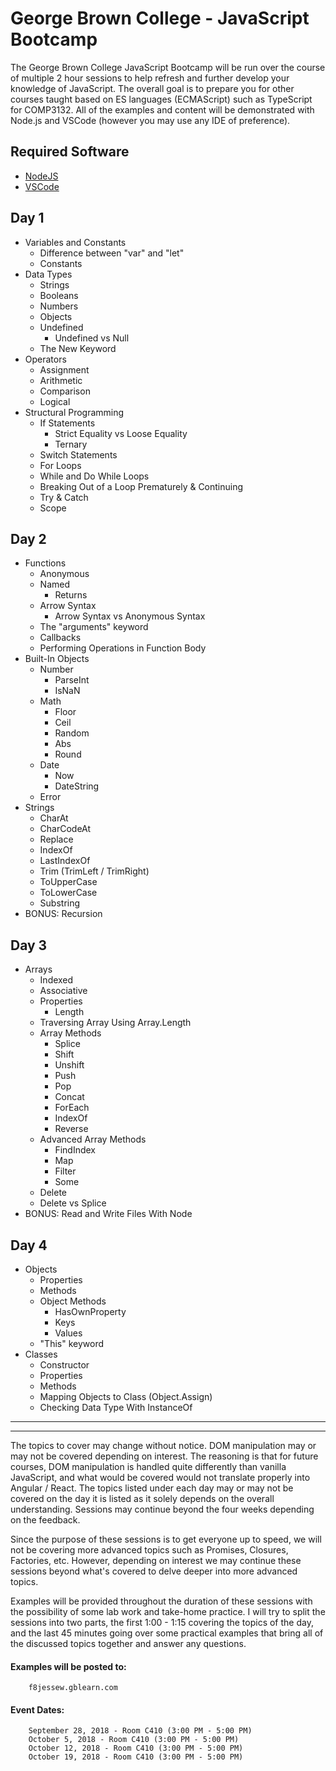 # George Brown College - JavaScript Bootcamp

The George Brown College JavaScript Bootcamp will be run over the course of multiple 2 hour sessions to help refresh and further develop your knowledge of JavaScript. The overall goal is to prepare you for other courses taught based on ES languages (ECMAScript) such as TypeScript for COMP3132. All of the examples and content will be demonstrated with Node.js and VSCode (however you may use any IDE of preference).

## Required Software
- [NodeJS](https://nodejs.org/en/)
- [VSCode](https://code.visualstudio.com/download)

## Day 1
- Variables and Constants
    - Difference between "var" and "let"
    - Constants
- Data Types
    - Strings
    - Booleans
    - Numbers
    - Objects
    - Undefined
        - Undefined vs Null
    - The New Keyword
- Operators
    - Assignment
    - Arithmetic
    - Comparison
    - Logical
- Structural Programming
    - If Statements
        - Strict Equality vs Loose Equality
        - Ternary
    - Switch Statements
    - For Loops
    - While and Do While Loops
    - Breaking Out of a Loop Prematurely & Continuing
    - Try & Catch
    - Scope


## Day 2
- Functions
    - Anonymous
    - Named
        - Returns
    - Arrow Syntax
        - Arrow Syntax vs Anonymous Syntax
    - The "arguments" keyword
    - Callbacks
    - Performing Operations in Function Body
- Built-In Objects
    - Number
        - ParseInt
        - IsNaN
    - Math
        - Floor
        - Ceil
        - Random
        - Abs
        - Round
    - Date
        - Now
        - DateString
    - Error
- Strings
    - CharAt
    - CharCodeAt
    - Replace
    - IndexOf
    - LastIndexOf
    - Trim (TrimLeft / TrimRight)
    - ToUpperCase
    - ToLowerCase
    - Substring
- BONUS: Recursion


## Day 3
- Arrays
    - Indexed
    - Associative
    - Properties
        - Length
    - Traversing Array Using Array.Length
    - Array Methods
        - Splice
        - Shift
        - Unshift
        - Push
        - Pop
        - Concat
        - ForEach
        - IndexOf
        - Reverse
    - Advanced Array Methods
        - FindIndex
        - Map
        - Filter
        - Some
    - Delete
    - Delete vs Splice
- BONUS: Read and Write Files With Node


## Day 4
- Objects
    - Properties
    - Methods
    - Object Methods
        - HasOwnProperty
        - Keys
        - Values
    - "This" keyword
- Classes
    - Constructor
    - Properties
    - Methods
    - Mapping Objects to Class (Object.Assign)
    - Checking Data Type With InstanceOf


---
---


The topics to cover may change without notice. DOM manipulation may or may not be covered depending on interest. The reasoning is that for future courses, DOM manipulation is handled quite differently than vanilla JavaScript, and what would be covered would not translate properly into Angular / React. The topics listed under each day may or may not be covered on the day it is listed as it solely depends on the overall understanding. Sessions may continue beyond the four weeks depending on the feedback.

Since the purpose of these sessions is to get everyone up to speed, we will not be covering more advanced topics such as Promises, Closures, Factories, etc. However, depending on interest we may continue these sessions beyond what's covered to delve deeper into more advanced topics.

Examples will be provided throughout the duration of these sessions with the possibility of some lab work and take-home practice. I will try to split the sessions into two parts, the first 1:00 - 1:15 covering the topics of the day, and the last 45 minutes going over some practical examples that bring all of the discussed topics together and answer any questions.



#### Examples will be posted to:
        f8jessew.gblearn.com



#### Event Dates: 
        September 28, 2018 - Room C410 (3:00 PM - 5:00 PM)
        October 5, 2018 - Room C410 (3:00 PM - 5:00 PM)
        October 12, 2018 - Room C410 (3:00 PM - 5:00 PM)
        October 19, 2018 - Room C410 (3:00 PM - 5:00 PM)
